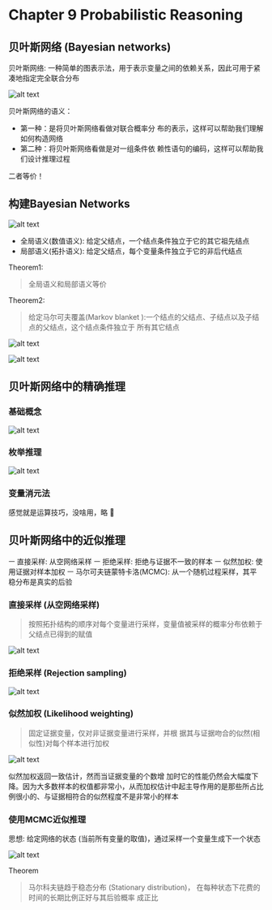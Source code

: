 # Chapter 9 Probabilistic Reasoning

## 贝叶斯网络 (Bayesian networks)

贝叶斯网络: 一种简单的图表示法，用于表示变量之间的依赖关系，因此可用于紧凑地指定完全联合分布

![alt text](./photo/bys1.png)

贝叶斯网络的语义：

- 第一种：是将贝叶斯网络看做对联合概率分 布的表示，这样可以帮助我们理解如何构造网络
- 第二种：将贝叶斯网络看做是对一组条件依 赖性语句的编码，这样可以帮助我们设计推理过程

二者等价！

## 构建Bayesian Networks

![alt text](./photo/bys2.png)

- 全局语义(数值语义): 给定父结点，一个结点条件独立于它的其它祖先结点
- 局部语义(拓扑语义): 给定父结点，每个变量条件独立于它的非后代结点

Theorem1: 
>全局语义和局部语义等价

Theorem2:
>给定马尔可夫覆盖(Markov blanket ):一个结点的父结点、子结点以及子结点的父结点，这个结点条件独立于 所有其它结点

![alt text](./photo/jbyy.png)

![alt text](./photo/mkv.png)

## 贝叶斯网络中的精确推理

### 基础概念

![alt text](./photo/basic.png)

### 枚举推理

![alt text](./photo/tuili1.png)


### 变量消元法

感觉就是运算技巧，没啥用，略 🤣

## 贝叶斯网络中的近似推理

ㅡ 直接采样: 从空网络采样
ㅡ 拒绝采样: 拒绝与证据不一致的样本 
ㅡ 似然加权: 使用证据对样本加权
ㅡ 马尔可夫链蒙特卡洛(MCMC): 从一个随机过程采样，其平稳分布是真实的后验

### 直接采样 (从空网络采样)

>按照拓扑结构的顺序对每个变量进行采样，变量值被采样的概率分布依赖于父结点已得到的赋值

![alt text](./photo/zjcy.png)

### 拒绝采样 (Rejection sampling)

![alt text](./photo/jjcy.png)

### 似然加权 (Likelihood weighting)

>固定证据变量，仅对非证据变量进行采样，并根 据其与证据吻合的似然(相似性)对每个样本进行加权

![alt text](./photo/srjq.png)

似然加权返回一致估计，然而当证据变量的个数增 加时它的性能仍然会大幅度下降。因为大多数样本的权值都非常小，从而加权估计中起主导作用的是那些所占比例很小的、与证据相符合的似然程度不是非常小的样本

### 使用MCMC近似推理

思想: 给定网络的状态 (当前所有变量的取值)，通过采样一个变量生成下一个状态

![alt text](./photo/mcmc.png)

Theorem
>马尔科夫链趋于稳态分布 (Stationary distribution)， 在每种状态下花费的时间的长期比例正好与其后验概率 成正比

